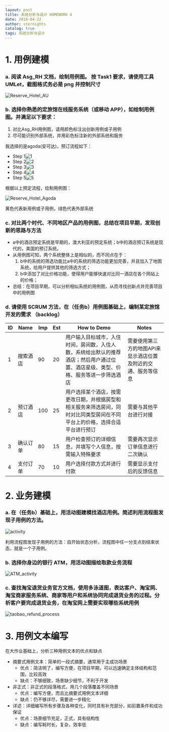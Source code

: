```yaml
---
layout: post
title: 系统分析与设计 HOMEWORK 4
date: 2018-04-22
author: sternights
catalog: true
tags: 系统分析与设计
---
```

# 1. 用例建模

### a. 阅读 Asg_RH 文档，绘制用例图。 按 Task1 要求，请使用工具 UMLet，截图格式务必是 png 并控制尺寸

![Reserve_Hotel_AU](https://github.com/Sternights/Sternights.github.io/blob/master/img/post4-00.png?raw=true)

### b. 选择你熟悉的定旅馆在线服务系统（或移动 APP），如绘制用例图。并满足以下要求：

1. 对比Asg_RH用例图，请用颜色标注出创新用例或子用例
2. 尽可能识别外部系统，并用彩色标注新的外部系统和服务



我选择的是agoda(安可达)，预订流程如下：

- Step 1![1](https://github.com/Sternights/Sternights.github.io/blob/master/img/post4-01.png?raw=true)
- Step 2![2](https://github.com/Sternights/Sternights.github.io/blob/master/img/post4-02.png?raw=true)
- Step 3![3](https://github.com/Sternights/Sternights.github.io/blob/master/img/post4-03.png?raw=true)
- Step 4![4](https://github.com/Sternights/Sternights.github.io/blob/master/img/post4-04.png?raw=true)
- Step 5![5](https://github.com/Sternights/Sternights.github.io/blob/master/img/post4-05.png?raw=true)

根据以上预定流程，绘制用例图：

![Reserve_Hotel_Agoda](https://github.com/Sternights/Sternights.github.io/blob/master/img/post4-06.png?raw=true)

黄色代表新用例或子用例，绿色代表外部系统



### c. 对比两个时代、不同地区产品的用例图，总结在项目早期，发现创新的思路与方法

- a中的酒店预定系统是早期的，澳大利亚的预定系统；b中的酒店预订系统是现代的，美国的预订系统。
- 从用例图可知，两个系统整体上是相似的，而不同点在于：
  1. b中的系统的筛选功能比a中的系统的筛选功能更加完善，并且加入了地图系统，给用户提供其他的筛选方式；
  2. b中添加了对比价格功能，使得用户能够快速对比同一酒店在各个网站上的价格；
- 总结：在项目早期，可以分析相似系统的用例图，从而寻找创新点并完善项目中的用例图



### d. 请使用 SCRUM 方法，在（任务b）用例图基础上，编制某定旅馆开发的需求 （backlog）

| ID   | Name     | Imp  | Est  | How to Demo                                                  | Notes                                                        |
| ---- | -------- | ---- | :--- | ------------------------------------------------------------ | ------------------------------------------------------------ |
| 1    | 搜索酒店 | 90   | 20   | 用户输入目标城市，入住时间，房间数，入住人数，系统给出默认的推荐酒店；然后用户通过位置、酒店星级、类型、价格、服务等进一步筛选酒店 | 需要使用第三方的地图API来显示酒店位置及附近的交通、服务等信息 |
| 2    | 预订酒店 | 100  | 25   | 用户选择某个酒店，按需更改日期，并根据房型和相关服务来筛选房间，同时对比同类型房间在不同平台上的价格，选择合适平台进行预订 | 需要与其他平台进行对接                                       |
| 3    | 确认订单 | 80   | 15   | 用户检查预订的详细信息，并填写个人信息，按需输入特殊要求     | 需要再次显示订单信息进行二次确认                             |
| 4    | 支付订单 | 70   | 10   | 用户选择付款方式并进行付款                                   | 需要显示支付后的反馈信息                                     |



# 2. 业务建模

### a. 在（任务b）基础上，用活动图建模找酒店用例。简述利用流程图发现子用例的方法。

![activity](https://github.com/Sternights/Sternights.github.io/blob/master/img/post4-07.png?raw=true)

利用流程图发现子用例的方法：自开始状态分析，流程图中任一分支点到结束状态，就是一个子用例。



### b. 选择你身边的银行 ATM，用活动图描绘取款业务流程

![ATM_activity](https://github.com/Sternights/Sternights.github.io/blob/master/img/post4-08.png?raw=true)



### c. 查找淘宝退货业务官方文档，使用多泳道图，表达客户、淘宝网、淘宝商家服务系统、商家等用户和系统协同完成退货业务的过程。分析客户要完成退货业务，在淘宝网上需要实现哪些系统用例

![taobao_refund_process](https://github.com/Sternights/Sternights.github.io/blob/master/img/post4-09.png?raw=true)



# 3. 用例文本编写

在大作业基础上，分析三种用例文本的优点和缺点



- 摘要式用例文本：简单的一段式摘要，通常用于主成功场景
  - 优点：简洁明了，编写方便，在项目早期，可以迅速确定主体结构和范围，比较高效
  - 缺点：不够细致，场景缺少细节，不利于开发
- 非正式：非正式的段落格式，用几个段落覆盖不同场景
  - 优点：编写方便，而且比摘要式用例文本详细
  - 缺点：仍不够详尽，需要进一步精化
- 详述：详细编写所有步骤及各种变化，同时具有补充部分，如前置条件和成功保证
  - 优点：场景细节充足，正式，具有结构性
  - 缺点：编写耗时长，复杂，效率低